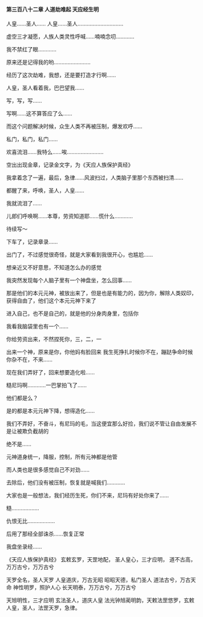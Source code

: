 #### 第三百八十二章 人道劫难起 天应经生明

人皇……圣人……
人皇……圣人…………………………

虚空三才凝愿，人族人类灵性呼喊……喃喃念叨…………

我不禁红了眼…………

原来还是记得我的哟……………………

经历了这次劫难，我想，还是要打造才行啊……

人皇，圣人看着我，巴巴望我……

写，写，写……

写啊……这不算答应了么……


而这个问题解决时候，众生人类不再被压制，爆发欢呼……

私门，私门，私门……

欢喜流泪……我特么……唉……………………

空出出现金章，记录金文字，为《天应人族保护真经》

我拿着念了一遍，最后，急律……风波扫过，人类脑子里那个东西被扫清……

都醒了来，呼唤，圣人，人皇……

我就流泪了……

儿郎们呼唤啊……本尊，劳资知道耶……慌什么…………


待续写～

下车了，记录章录……

出门了，不过感觉很奇怪，就是大家看到我很开心，也尴尬……

想亲近又不好意思，不知道怎么办的感觉

我突然发现每个人脑子里有一个神盘坐，怎么回事……

那是他们的本元元神，被放出来了，但是也是有能力的，因为你，解除人类奴印，获得自由了，他们这个本元元神下来了

进入自己，也不是自己的，就是他的分身肉身里，包括你

我看我脑袋里也有一个……

你给劳资出来，不然捏死你，三，二，一

出来一个神，原来是你，你他妈有脸回来
我生死挣扎时候你不在，蹦跶争命时候你杂不在，不来……

现在我们弄好了，回来想要造化啦……

糙尼玛啊…………一巴掌拍飞了……

他们都是么？

是的都是本元元神下降，想得造化……

我们不弄好，不奋斗，有尼玛的毛，当这便宜那么好捡，我们说不管让自由发展不是让被欺负截胡的

绝不是……

元神道身统一，降服，控制，所有元神都是他管

而人类也是很多感觉自己不对劲……

去除后，他们没有被压制，恢复就是喊我们…………

大家也是一般想法，我们经历生死，你们不来，尼玛有好处你来了……

糙………………

仇恨无比………………


后用了那经全部诛杀……恢复正常

我盘坐录经……

《天应人族保护真经》
玄敕玄罗，天罡地配，
圣人皇心，三才应明，
道不古高，万万古兮，万万古兮

天罗全名，圣人天罗
人皇道庆，万古无昭
昭昭天德，私门圣人
道法古兮，万古天命
神性明罗，照护人心
长天明泰，万万古兮，万万古兮

天旭明性，三才应明
玄法圣人，道庆人皇
法光钟旭蔺明韵，天敕法罡悠罗，玄敕人皇，圣人，法罡天罗，急律。

